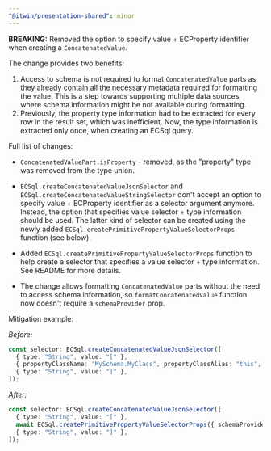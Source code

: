 ```yaml
---
"@itwin/presentation-shared": minor
---
```


**BREAKING:** Removed the option to specify value + ECProperty identifier when creating a `ConcatenatedValue`.

The change provides two benefits:

1. Access to schema is not required to format `ConcatenatedValue` parts as they already contain all the necessary metadata required for formatting the value. This is a step towards supporting multiple data sources, where schema information might be not available during formatting.
2. Previously, the property type information had to be extracted for every row in the result set, which was inefficient. Now, the type information is extracted only once, when creating an ECSql query.

Full list of changes:

- `ConcatenatedValuePart.isProperty` - removed, as the "property" type was removed from the type union.

- `ECSql.createConcatenatedValueJsonSelector` and `ECSql.createConcatenatedValueStringSelector` don't accept an option to specify value + ECProperty identifier as a selector argument anymore. Instead, the option that specifies value selector + type information should be used. The latter kind of selector can be created using the newly added `ECSql.createPrimitivePropertyValueSelectorProps` function (see below).

- Added `ECSql.createPrimitivePropertyValueSelectorProps` function to help create a selector that specifies a value selector + type information. See README for more details.

- The change allows formatting `ConcatenatedValue` parts without the need to access schema information, so `formatConcatenatedValue` function now doesn't require a `schemaProvider` prop.

Mitigation example:

*Before:*

```ts
const selector: ECSql.createConcatenatedValueJsonSelector([
  { type: "String", value: "[" },
  { propertyClassName: "MySchema.MyClass", propertyClassAlias: "this", propertyName: "PropX" },
  { type: "String", value: "]" },
]);
```

*After:*

```ts
const selector: ECSql.createConcatenatedValueJsonSelector([
  { type: "String", value: "[" },
  await ECSql.createPrimitivePropertyValueSelectorProps({ schemaProvider, propertyClassName: "MySchema.MyClass", propertyClassAlias: "this", propertyName: "PropX" }),
  { type: "String", value: "]" },
]);
```
